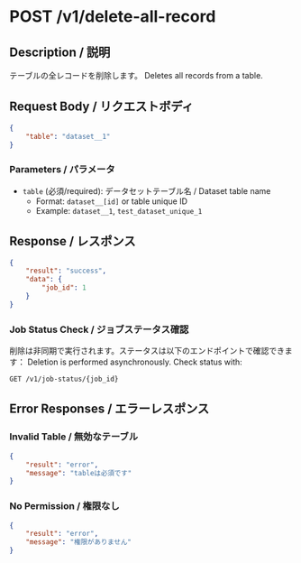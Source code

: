 # POST /v1/delete-all-record

## Description / 説明
テーブルの全レコードを削除します。
Deletes all records from a table.

## Request Body / リクエストボディ
```json
{
    "table": "dataset__1"
}
```

### Parameters / パラメータ
- `table` (必須/required): データセットテーブル名 / Dataset table name
  - Format: `dataset__[id]` or table unique ID
  - Example: `dataset__1`, `test_dataset_unique_1`

## Response / レスポンス
```json
{
    "result": "success",
    "data": {
        "job_id": 1
    }
}
```

### Job Status Check / ジョブステータス確認
削除は非同期で実行されます。ステータスは以下のエンドポイントで確認できます：
Deletion is performed asynchronously. Check status with:

```
GET /v1/job-status/{job_id}
```

## Error Responses / エラーレスポンス

### Invalid Table / 無効なテーブル
```json
{
    "result": "error",
    "message": "tableは必須です"
}
```

### No Permission / 権限なし
```json
{
    "result": "error",
    "message": "権限がありません"
}
```
